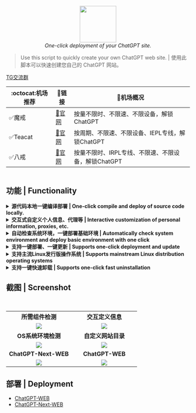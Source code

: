<div style="text-align: center"></div>
  <p align="center">
  <img src="https://user-images.githubusercontent.com/42825450/233398049-0456e5f8-c36e-42fa-a933-2fb640bdf714.png" width="100px" height="100px">
      <br>
      <i>One-click deployment of your ChatGPT site.</i>
  </p>
</div>

> Use this script to quickly create your own ChatGPT web site. | 使用此脚本可以快速创建您自己的 ChatGPT 网站。

[TG交流群](https://t.me/+ghs_XDp1vwxkMGU9)

|:octocat:机场推荐|:link:链接| :pushpin:机场概况
|--|--|--|
|:white_check_mark:魔戒|[:link:官网](https://mojie.me/#/register?code=CG6h8Irm)|按量不限时、不限速、不限设备，解锁ChatGPT
|:white_check_mark:Teacat|[:link:官网](https://teacat.cloud/#/register?code=ps4sZcDa)|按周期、不限速、不限设备、IEPL专线，解锁ChatGPT
|:white_check_mark:八戒|[:link:官网](https://bajie.one/#/register?code=uX4zUk5c)|按量不限时、IRPL专线、不限速、不限设备，解锁ChatGPT|

<div align="center">
<img src="https://camo.githubusercontent.com/82291b0fe831bfc6781e07fc5090cbd0a8b912bb8b8d4fec0696c881834f81ac/68747470733a2f2f70726f626f742e6d656469612f394575424971676170492e676966"
width="2000"  height="3">
</div>

## 功能 | Functionality
<details>
  <summary><b> 源代码本地一键编译部署 | One-click compile and deploy of source code locally. </b></summary>
</details>

<details>
  <summary><b> 交互式自定义个人信息、代理等 | Interactive customization of personal information, proxies, etc. </b></summary>
</details>

<details>
  <summary><b> 自动检查系统环境，一键部署基础环境 | Automatically check system environment and deploy basic environment with one click </b></summary>
</details>

<details>
  <summary><b> 支持一键部署、一键更新 | Supports one-click deployment and update </b></summary>
</details>

<details>
  <summary><b> 支持主流Linux发行版操作系统 | Supports mainstream Linux distribution operating systems </b></summary>
</details>

<details>
  <summary><b> 支持一键快速卸载 | Supports one-click fast uninstallation</b></summary>
</details>

## 截图 | Screenshot
<br/>
<table>
    <tr>
      <td width="50%" align="center"><b>所需组件检测</b></td>
      <td width="50%" align="center"><b>交互定义信息</b></td>
    </tr>
    <tr>
        <td width="50%" align="center"><img src="https://user-images.githubusercontent.com/42825450/232283480-2fe73cc9-32d9-49eb-bb3f-c58caec74b59.png?raw=true"></td>
        <td width="50%" align="center"><img src="https://user-images.githubusercontent.com/42825450/232283587-36338ca5-fbce-460d-8b6f-f805bf42ba30.png?raw=true"></td>
    </tr>
    <tr>
      <td width="50%" align="center"><b>OS系统环境检测</b></td>
      <td width="50%" align="center"><b>自定义网站目录</b></td>
    </tr>
        <td width="50%" align="center"><img src="https://user-images.githubusercontent.com/42825450/229756730-8c39a416-69e2-4f62-9404-e61f7e3b61e5.png?raw=true"></td>
        <td width="50%" align="center"><img src="https://user-images.githubusercontent.com/42825450/236621779-f795321f-23c0-4f37-9ed7-b71f2de9cddd.png?raw=true"></td>
    <tr>
    </tr>
    <tr>
      <td width="50%" align="center"><b>ChatGPT-Next-WEB</b></td>
      <td width="50%" align="center"><b>ChatGPT-WEB</b></td>
    </tr>
        <td width="50%" align="center"><img src="https://user-images.githubusercontent.com/42825450/232282806-5dbf4bae-34bc-4371-8aad-bfc4df999681.png?raw=true"></td>
        <td width="50%" align="center"><img src="https://user-images.githubusercontent.com/42825450/226398855-7e914763-5204-423b-be14-a8cc7a9c85a0.png?raw=true"></td>
    <tr>
    </tr>
</table>

## 部署 | Deployment
- [ChatGPT-WEB](ChatGPT-Web-Admin/README.md)
- [ChatGPT-Next-WEB](ChatGPT-Next-Web/README.md)
